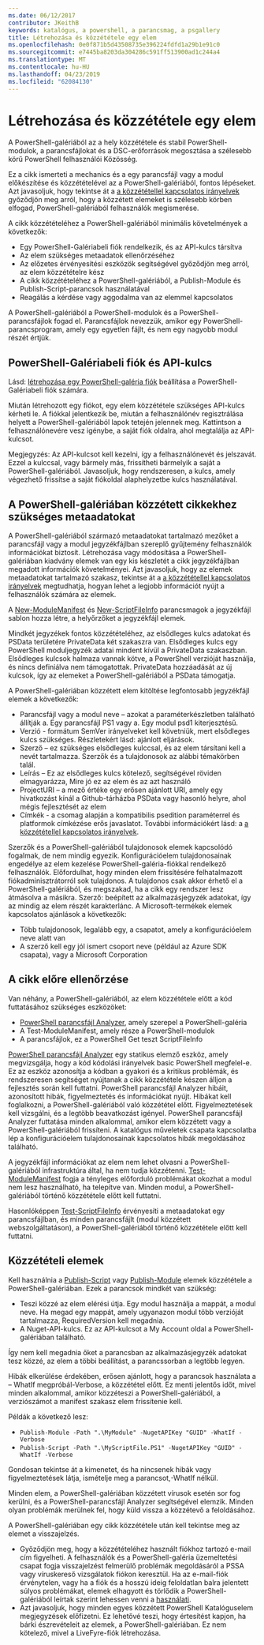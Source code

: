 ```yaml
---
ms.date: 06/12/2017
contributor: JKeithB
keywords: katalógus, a powershell, a parancsmag, a psgallery
title: Létrehozása és közzététele egy elem
ms.openlocfilehash: 0e0f871b5d43508735e396224fdfd1a29b1e91c0
ms.sourcegitcommit: e7445ba8203da304286c591ff513900ad1c244a4
ms.translationtype: MT
ms.contentlocale: hu-HU
ms.lasthandoff: 04/23/2019
ms.locfileid: "62084130"
---
```

# <a name="creating-and-publishing-an-item"></a>Létrehozása és közzététele egy elem

A PowerShell-galériából az a hely közzététele és stabil PowerShell-modulok, a parancsfájlokat és a DSC-erőforrások megosztása a szélesebb körű PowerShell felhasználói Közösség.

Ez a cikk ismerteti a mechanics és a egy parancsfájl vagy a modul előkészítése és közzétételével az a PowerShell-galériából, fontos lépéseket. Azt javasoljuk, hogy tekintse át a [a közzététellel kapcsolatos irányelvek](../../concepts/publishing-guidelines.md) győződjön meg arról, hogy a közzétett elemeket is szélesebb körben elfogad, PowerShell-galériából felhasználók megismerése.

A cikk közzétételéhez a PowerShell-galériából minimális követelmények a következők:

- Egy PowerShell-Galériabeli fiók rendelkezik, és az API-kulcs társítva
- Az elem szükséges metaadatok ellenőrzéséhez
- Az előzetes érvényesítési eszközök segítségével győződjön meg arról, az elem közzétételre kész
- A cikk közzétételéhez a PowerShell-galériából, a Publish-Module és Publish-Script-parancsok használatával
- Reagálás a kérdése vagy aggodalma van az elemmel kapcsolatos

A PowerShell-galériából a PowerShell-modulok és a PowerShell-parancsfájlok fogad el. Parancsfájlok nevezzük, amikor egy PowerShell-parancsprogram, amely egy egyetlen fájlt, és nem egy nagyobb modul részét értjük.

## <a name="powershell-gallery-account-and-api-key"></a>PowerShell-Galériabeli fiók és API-kulcs

Lásd: [létrehozása egy PowerShell-galéria fiók](/powershell/gallery/how-to/publishing-packages/creating-an-account) beállítása a PowerShell-Galériabeli fiók számára.

Miután létrehozott egy fiókot, egy elem közzététele szükséges API-kulcs kérheti le. A fiókkal jelentkezik be, miután a felhasználónév regisztrálása helyett a PowerShell-galériából lapok tetején jelennek meg. Kattintson a felhasználónevére vesz igénybe, a saját fiók oldalra, ahol megtalálja az API-kulcsot.

Megjegyzés: Az API-kulcsot kell kezelni, így a felhasználónevét és jelszavát.
Ezzel a kulccsal, vagy bármely más, frissítheti bármelyik a saját a PowerShell-galériából.
Javasoljuk, hogy rendszeresen, a kulcs, amely végezhető frissítse a saját fiókoldal alaphelyzetbe kulcs használatával.

## <a name="required-metadata-for-items-published-to-the-powershell-gallery"></a>A PowerShell-galériában közzétett cikkekhez szükséges metaadatokat

A PowerShell-galériából származó metaadatokat tartalmazó mezőket a parancsfájl vagy a modul jegyzékfájlban szereplő gyűjtemény felhasználók információkat biztosít. Létrehozása vagy módosítása a PowerShell-galériában kiadvány elemek van egy kis készletét a cikk jegyzékfájlban megadott információk követelményei.
Azt javasoljuk, hogy az elemek metaadatokat tartalmazó szakasz, tekintse át a [a közzététellel kapcsolatos irányelvek](../../concepts/publishing-guidelines.md) megtudhatja, hogyan lehet a legjobb információt nyújt a felhasználók számára az elemek.

A [New-ModuleManifest](/powershell/module/microsoft.powershell.core/new-modulemanifest) és [New-ScriptFileInfo](/powershell/module/PowerShellGet/New-ScriptFileInfo) parancsmagok a jegyzékfájl sablon hozza létre, a helyőrzőket a jegyzékfájl elemek.

Mindkét jegyzékek fontos közzétételéhez, az elsődleges kulcs adatokat és PSData területére PrivateData két szakaszra van. Elsődleges kulcs egy PowerShell moduljegyzék adatai mindent kívül a PrivateData szakaszban. Elsődleges kulcsok halmaza vannak kötve, a PowerShell verzióját használja, és nincs definiálva nem támogatottak. PrivateData hozzáadását az új kulcsok, így az elemeket a PowerShell-galériából a PSData támogatja.


A PowerShell-galériában közzétett elem kitöltése legfontosabb jegyzékfájl elemek a következők:

- Parancsfájl vagy a modul neve – azokat a paraméterkészletben található állítják a. Egy parancsfájl PS1 vagy a. Egy modul psd1 kiterjesztésű.
- Verzió - formátum SemVer irányelveket kell követniük, mert elsődleges kulcs szükséges. Részletekért lásd: ajánlott eljárások.
- Szerző – ez szükséges elsődleges kulccsal, és az elem társítani kell a nevét tartalmazza.
Szerzők és a tulajdonosok az alábbi témakörben talál.
- Leírás – Ez az elsődleges kulcs kötelező, segítségével röviden elmagyarázza, Mire jó ez az elem és az azt használó
- ProjectURI – a mező értéke egy erősen ajánlott URI, amely egy hivatkozást kínál a Github-tárházba PSData vagy hasonló helyre, ahol mégis fejlesztését az elem
- Címkék - a csomag alapján a kompatibilis psedition paraméterrel és platformok címkézése erős javaslatot. További információkért lásd: a [a közzététellel kapcsolatos irányelvek](../../concepts/publishing-guidelines.md#tag-your-package-with-the-compatible-pseditions-and-platforms).

Szerzők és a PowerShell-galériából tulajdonosok elemek kapcsolódó fogalmak, de nem mindig egyezik. Konfigurációelem tulajdonosainak engedélye az elem kezelése PowerShell-galéria-fiókkal rendelkező felhasználók. Előfordulhat, hogy minden elem frissítésére felhatalmazott fiókadminisztrátorról sok tulajdonos. A tulajdonos csak akkor érhető el a PowerShell-galériából, és megszakad, ha a cikk egy rendszer lesz átmásolva a másikra. Szerző: beépített az alkalmazásjegyzék adatokat, így az mindig az elem részét karakterlánc. A Microsoft-termékek elemek kapcsolatos ajánlások a következők:

- Több tulajdonosok, legalább egy, a csapatot, amely a konfigurációelem neve alatt van
- A szerző kell egy jól ismert csoport neve (például az Azure SDK csapata), vagy a Microsoft Corporation


## <a name="pre-validate-your-item"></a>A cikk előre ellenőrzése

Van néhány, a PowerShell-galériából, az elem közzététele előtt a kód futtatásához szükséges eszközöket:

- [PowerShell parancsfájl Analyzer](https://www.powershellgallery.com/packages/PSScriptAnalyzer/), amely szerepel a PowerShell-galéria
- A Test-ModuleManifest, amely része a PowerShell-modulok
- A parancsfájlok, ez a PowerShell Get teszt ScriptFileInfo

[PowerShell parancsfájl Analyzer](https://www.powershellgallery.com/packages/PSScriptAnalyzer/) egy statikus elemző eszköz, amely megvizsgálja, hogy a kód kódolási irányelvek basic PowerShell megfelel-e. Ez az eszköz azonosítja a kódban a gyakori és a kritikus problémák, és rendszeresen segítséget nyújtanak a cikk közzététele készen álljon a fejlesztés során kell futtatni. PowerShell parancsfájl Analyzer hibáit, azonosított hibák, figyelmeztetés és információkat nyújt. Hibákat kell foglalkozni, a PowerShell-galériából való közzététel előtt. Figyelmeztetések kell vizsgálni, és a legtöbb beavatkozást igényel. PowerShell parancsfájl Analyzer futtatása minden alkalommal, amikor elem közzétett vagy a PowerShell-galériából frissíteni. A katalógus műveletek csapata kapcsolatba lép a konfigurációelem tulajdonosainak kapcsolatos hibák megoldásához található.

A jegyzékfájl információkat az elem nem lehet olvasni a PowerShell-galériából infrastruktúra által, ha nem tudja közzétenni.
[Test-ModuleManifest](/powershell/module/microsoft.powershell.core/test-modulemanifest) fogja a tényleges előforduló problémákat okozhat a modul nem lesz használható, ha telepítve van. Minden modul, a PowerShell-galériából történő közzététele előtt kell futtatni.

Hasonlóképpen [Test-ScriptFileInfo](/powershell/module/PowerShellGet/test-scriptfileinfo) érvényesíti a metaadatokat egy parancsfájlban, és minden parancsfájlt (modul közzétett webszolgáltatáson), a PowerShell-galériából történő közzététele előtt kell futtatni.


## <a name="publishing-items"></a>Közzétételi elemek

Kell használnia a [Publish-Script](/powershell/module/PowerShellGet/publish-script) vagy [Publish-Module](/powershell/module/PowerShellGet/publish-module) elemek közzététele a PowerShell-galériában. Ezek a parancsok mindkét van szükség:

- Teszi közzé az elem elérési útja. Egy modul használja a mappát, a modul neve. Ha megad egy mappát, amely ugyanazon modul több verzióját tartalmazza, RequiredVersion kell megadnia.
- A Nuget-API-kulcs. Ez az API-kulcsot a My Account oldal a PowerShell-galériában található.

Így nem kell megadnia őket a parancsban az alkalmazásjegyzék adatokat tesz közzé, az elem a többi beállítást, a parancssorban a legtöbb legyen.

Hibák elkerülése érdekében, erősen ajánlott, hogy a parancsok használata a – WhatIf megpróbál-Verbose, a közzététel előtt. Ez menti jelentős időt, mivel minden alkalommal, amikor közzéteszi a PowerShell-galériából, a verziószámot a manifest szakasz elem frissítenie kell.

Példák a következő lesz:

* `Publish-Module -Path ".\MyModule" -NugetAPIKey "GUID" -WhatIf -Verbose`
* `Publish-Script -Path ".\MyScriptFile.PS1" -NugetAPIKey "GUID" -WhatIf -Verbose`

Gondosan tekintse át a kimenetet, és ha nincsenek hibák vagy figyelmeztetések látja, ismételje meg a parancsot,-WhatIf nélkül.

Minden elem, a PowerShell-galériában közzétett vírusok esetén sor fog kerülni, és a PowerShell-parancsfájl Analyzer segítségével elemzik. Minden olyan problémák merülnek fel, hogy küld vissza a közzétevő a feloldásához.

A PowerShell-galériában egy cikk közzététele után kell tekintse meg az elemet a visszajelzés.

- Győződjön meg, hogy a közzétételéhez használt fiókhoz tartozó e-mail cím figyelheti. A felhasználók és a PowerShell-galéria üzemeltetési csapat fogja visszajelzést felmerülő problémák megoldásáról a PSSA vagy víruskereső vizsgálatok fiókon keresztül. Ha az e-mail-fiók érvénytelen, vagy ha a fiók és a hosszú ideig feloldatlan balra jelentett súlyos problémákat, elemek elhagyott és törlődik a PowerShell-galériából leírtak szerint lehessen venni a [használati](https://www.powershellgallery.com/policies/Terms).
- Azt javasoljuk, hogy minden egyes közzétett PowerShell Katalóguselem megjegyzések előfizetni. Ez lehetővé teszi, hogy értesítést kapjon, ha bárki észrevételeit az elemek, a PowerShell-galériában. Ez nem kötelező, mivel a LiveFyre-fiók létrehozása.
